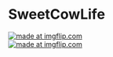 # SweetCowLife

<a href="https://imgflip.com/gif/2eqylp"><img src="https://i.imgflip.com/2eqylp.gif" title="made at imgflip.com"/></a>  
<a href="https://imgflip.com/gif/2f4em1"><img src="https://i.imgflip.com/2f4em1.gif" title="made at imgflip.com"/></a>






